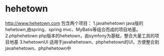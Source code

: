 # hehetown
http://www.hehetown.com
包含两个项目：
1.javahehetown
  java版的hehetown,由spring、spring mvc、MyBatis等组合而成的项目地基。
2.phphehetown
  php版本的hehetown，由symfony为基础，整合大量工具的项目地基
3.hehetownUI
   适用于javahehetown、phphehetown的UI，方便整合到javahehetown、phphehetown中
